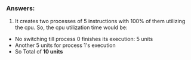### Answers:

1. It creates two processes of 5 instructions with 100% of them utilizing the cpu. So, the cpu utilization time would be: 
* No switching till process 0 finishes its execution: 5 units
* Another 5 units for process 1's execution
* So Total of **10 units**
